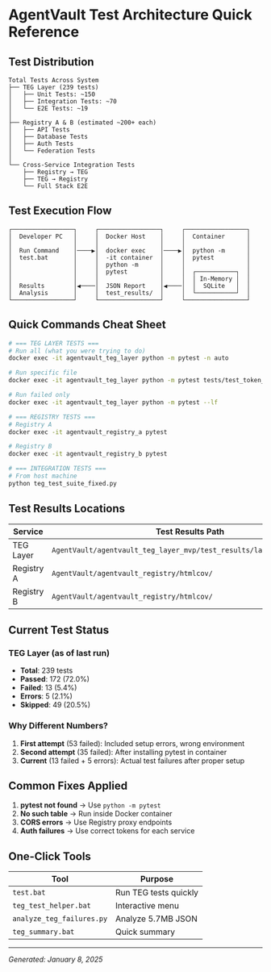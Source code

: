 # AgentVault Test Architecture Quick Reference

## Test Distribution

```
Total Tests Across System
├── TEG Layer (239 tests)
│   ├── Unit Tests: ~150
│   ├── Integration Tests: ~70
│   └── E2E Tests: ~19
│
├── Registry A & B (estimated ~200+ each)
│   ├── API Tests
│   ├── Database Tests
│   ├── Auth Tests
│   └── Federation Tests
│
└── Cross-Service Integration Tests
    ├── Registry → TEG
    ├── TEG → Registry
    └── Full Stack E2E
```

## Test Execution Flow

```
┌─────────────────┐     ┌─────────────────┐     ┌─────────────────┐
│  Developer PC   │     │  Docker Host    │     │  Container      │
│                 │     │                 │     │                 │
│  Run Command    │────▶│  docker exec    │────▶│  python -m      │
│  test.bat       │     │  -it container  │     │  pytest         │
│                 │     │  python -m      │     │                 │
│                 │     │  pytest         │     │  ┌───────────┐  │
│                 │     │                 │     │  │ In-Memory │  │
│  Results        │◀────│  JSON Report    │◀────│  │  SQLite   │  │
│  Analysis       │     │  test_results/  │     │  └───────────┘  │
└─────────────────┘     └─────────────────┘     └─────────────────┘
```

## Quick Commands Cheat Sheet

```bash
# === TEG LAYER TESTS ===
# Run all (what you were trying to do)
docker exec -it agentvault_teg_layer python -m pytest -n auto

# Run specific file
docker exec -it agentvault_teg_layer python -m pytest tests/test_token_operations.py

# Run failed only
docker exec -it agentvault_teg_layer python -m pytest --lf

# === REGISTRY TESTS ===
# Registry A
docker exec -it agentvault_registry_a pytest

# Registry B  
docker exec -it agentvault_registry_b pytest

# === INTEGRATION TESTS ===
# From host machine
python teg_test_suite_fixed.py
```

## Test Results Locations

| Service | Test Results Path | Container Path |
|---------|------------------|----------------|
| TEG Layer | `AgentVault/agentvault_teg_layer_mvp/test_results/latest_report.json` | `/app/test_results/` |
| Registry A | `AgentVault/agentvault_registry/htmlcov/` | `/app/htmlcov/` |
| Registry B | `AgentVault/agentvault_registry/htmlcov/` | `/app/htmlcov/` |

## Current Test Status

### TEG Layer (as of last run)
- **Total**: 239 tests
- **Passed**: 172 (72.0%)
- **Failed**: 13 (5.4%)
- **Errors**: 5 (2.1%)
- **Skipped**: 49 (20.5%)

### Why Different Numbers?
1. **First attempt** (53 failed): Included setup errors, wrong environment
2. **Second attempt** (35 failed): After installing pytest in container  
3. **Current** (13 failed + 5 errors): Actual test failures after proper setup

## Common Fixes Applied

1. **pytest not found** → Use `python -m pytest`
2. **No such table** → Run inside Docker container
3. **CORS errors** → Use Registry proxy endpoints
4. **Auth failures** → Use correct tokens for each service

## One-Click Tools

| Tool | Purpose |
|------|---------|
| `test.bat` | Run TEG tests quickly |
| `teg_test_helper.bat` | Interactive menu |
| `analyze_teg_failures.py` | Analyze 5.7MB JSON |
| `teg_summary.bat` | Quick summary |

---
*Generated: January 8, 2025*